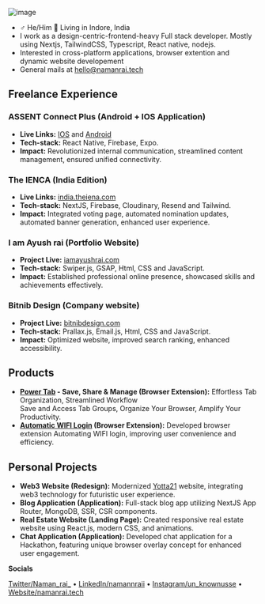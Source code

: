 
![image](https://github.com/NAMANIND/NAMANIND/assets/88327184/67252500-3cfc-4565-95ce-1a45e1dbc01b)


- ♂ He/Him 📍 Living in Indore, India
- I work as a design-centric-frontend-heavy Full stack developer. Mostly using Nextjs, TailwindCSS, Typescript, React native, nodejs.
- Interested in cross-platform applications, browser extention and dynamic website developement
- General mails at hello@namanrai.tech  

## Freelance Experience

### ASSENT Connect Plus (Android + IOS Application)
- **Live Links:** [IOS](https://apps.apple.com/app/assent-connect-plus/id6478013818) and [Android](https://play.google.com/store/apps/details?id=com.assent.connectplus&pcampaignid=web_share)
- **Tech-stack:** React Native, Firebase, Expo.
- **Impact:** Revolutionized internal communication, streamlined content management, ensured unified connectivity.

### The IENCA (India Edition)
- **Live Links:** [india.theiena.com](https://india.theiena.com)
- **Tech-stack:** NextJS, Firebase, Cloudinary, Resend and Tailwind.
- **Impact:** Integrated voting page, automated nomination updates, automated banner generation, enhanced user experience.

### I am Ayush rai (Portfolio Website)
- **Project Live:** [iamayushrai.com](https://iamayushrai.com/)
- **Tech-stack:** Swiper.js, GSAP, Html, CSS and JavaScript.
- **Impact:** Established professional online presence, showcased skills and achievements effectively.

### Bitnib Design (Company website)
- **Project Live:** [bitnibdesign.com](https://bitnibdesign.com)
- **Tech-stack:** Prallax.js, Email.js, Html, CSS and JavaScript.
- **Impact:** Optimized website, improved search ranking, enhanced accessibility.


## Products

- **[Power Tab](https://chromewebstore.google.com/detail/power-tab-save-share-mana/mmonhlejcmgecfbihofklieljhphkkan) - Save, Share & Manage (Browser Extension):** Effortless Tab Organization, Streamlined Workflow  
  Save and Access Tab Groups, Organize Your Browser, Amplify Your Productivity.
- **[Automatic WIFI Login](https://chromewebstore.google.com/detail/automatic-wifi-login/nbkoadcgedjmhppjldoffhcmjlpcnfjd) (Browser Extension):** Developed browser extension Automating WIFI login, improving user convenience and efficiency.


## Personal Projects

- **Web3 Website (Redesign):** Modernized [Yotta21](https://yotta21.netlify.app/) website, integrating web3 technology for futuristic user experience.
- **Blog Application (Application):** Full-stack blog app utilizing NextJS App Router, MongoDB, SSR, CSR components.
- **Real Estate Website (Landing Page):** Created responsive real estate website using React.js, modern CSS, and animations.
- **Chat Application (Application):** Developed chat application for a Hackathon, featuring unique browser overlay concept for enhanced user engagement.


**Socials**

[Twitter/Naman_rai_](https://twitter.com/Naman_rai_) &bullet; [LinkedIn/namannraii](https://www.linkedin.com/in/namannrai/) &bullet; [Instagram/un_knownusse](https://www.instagram.com/un_knownusser/) &bullet; [Website/namanrai.tech](https://www.namanrai.tech/)
